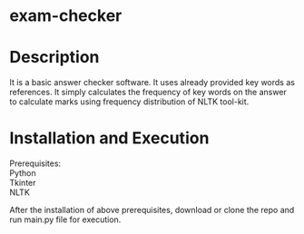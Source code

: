 # exam-checker

# Description

It is a basic answer checker software. It uses already provided key words as references. It simply calculates the frequency of key words on the answer to calculate marks using frequency distribution of NLTK tool-kit.<br/>

# Installation and Execution

Prerequisites:<br />
Python<br/>
Tkinter<br/>
NLTK<br/>

After the installation of above prerequisites, download or clone the repo and run main.py file for execution.
